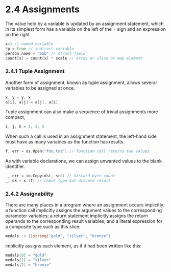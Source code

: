 # 2.4 Assignments

The value held by a variable is updated by an assignment statement, which in its simplest form
has a variable on the left of the = sign and an expression on the right

```go
x=1 // named variable
*p = true // indirect variable
person.name = "bob" // struct field
count[x] = count[x] * scale // array or slice or map element
```

### 2.4.1 Tuple Assignment

Another form of assignment, known as tuple assignment, allows several variables to be
assigned at once. 

```go
x, y = y, x
a[i], a[j] = a[j], a[i]
```

Tuple assignment can also make a sequence of trivial assignments more compact,

```go
i, j, k = 2, 3, 5
```

When such a call is used in an assignment statement, the left-hand side must have as many
variables as the function has results.

```go
f, err = os.Open("foo.txt") // function call returns two values
```

As with variable declarations, we can assign unwanted values to the blank identifier.

```go
_, err = io.Copy(dst, src) // discard byte count
_, ok = x.(T) // check type but discard result
```


### 2.4.2 Assignability

There are many places in a program where an assignment occurs implicitly: a function call implicitly 
assigns the argument values to the corresponding parameter variables;  a return statement implicitly assigns the return operands to the corresponding result variables;
and a literal expression for a composite type such as this slice:

```go
medals := []string{"gold", "silver", "bronze"}
```

implicitly assigns each element, as if it had been written like this:

```go
medals[0] = "gold"
medals[1] = "silver"
medals[2] = "bronze"
```





